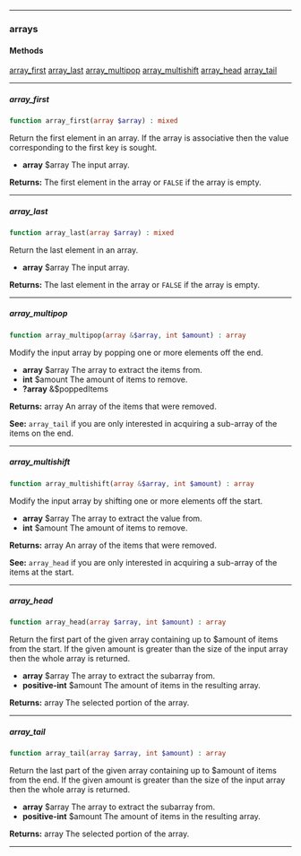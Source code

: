 ------
### arrays
#### Methods
[array_first](#array_first)
[array_last](#array_last)
[array_multipop](#array_multipop)
[array_multishift](#array_multishift)
[array_head](#array_head)
[array_tail](#array_tail)

------
##### array\_first
```php
function array_first(array $array) : mixed
```
Return the first element in an array. If the array is associative then the value corresponding to the first key is sought.

- **array<mixed>** $array The input array.

**Returns:**  The first element in the array or `FALSE` if the array is empty.


------
##### array\_last
```php
function array_last(array $array) : mixed
```
Return the last element in an array.

- **array<mixed>** $array The input array.

**Returns:**  The last element in the array or `FALSE` if the array is empty.


------
##### array\_multipop
```php
function array_multipop(array &$array, int $amount) : array
```
Modify the input array by popping one or more elements off the end.

- **array<mixed>** $array The array to extract the items from.
- **int** $amount The amount of items to remove.
- **?array<mixed>** &$poppedItems

**Returns:**  array<mixed> An array of the items that were removed.


**See:**  `array_tail` if you are only interested in acquiring a sub-array of the items on the end.


------
##### array\_multishift
```php
function array_multishift(array &$array, int $amount) : array
```
Modify the input array by shifting one or more elements off the start.

- **array<mixed>** $array The array to extract the value from.
- **int** $amount The amount of items to remove.

**Returns:**  array<mixed> An array of the items that were removed.


**See:**  `array_head` if you are only interested in acquiring a sub-array of the items at the start.


------
##### array\_head
```php
function array_head(array $array, int $amount) : array
```
Return the first part of the given array containing up to $amount of items from the start. If the given amount is greater than the size of the input array then the whole array is returned.

- **array<mixed>** $array The array to extract the subarray from.
- **positive-int** $amount The amount of items in the resulting array.

**Returns:**  array<mixed> The selected portion of the array.


------
##### array\_tail
```php
function array_tail(array $array, int $amount) : array
```
Return the last part of the given array containing up to $amount of items from the end. If the given amount is greater than the size of the input array then the whole array is returned.

- **array<mixed>** $array The array to extract the subarray from.
- **positive-int** $amount The amount of items in the resulting array.

**Returns:**  array<mixed> The selected portion of the array.


------
